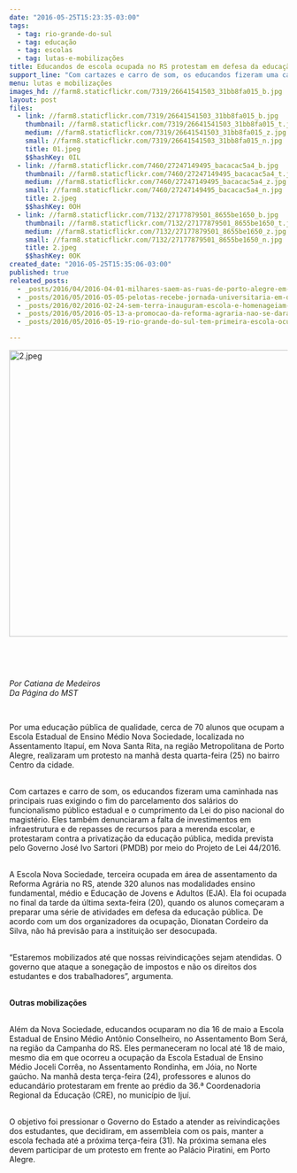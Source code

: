 ```yaml
---
date: "2016-05-25T15:23:35-03:00"
tags:
  - tag: rio-grande-do-sul
  - tag: educação
  - tag: escolas
  - tag: lutas-e-mobilizações
title: Educandos de escola ocupada no RS protestam em defesa da educação pública
support_line: "Com cartazes e carro de som, os educandos fizeram uma caminhada nas principais ruas exigindo o fim do parcelamento dos salários do funcionalismo público estadual e o cumprimento da Lei do piso nacional do magistério."
menu: lutas e mobilizações
images_hd: //farm8.staticflickr.com/7319/26641541503_31bb8fa015_b.jpg
layout: post
files:
  - link: //farm8.staticflickr.com/7319/26641541503_31bb8fa015_b.jpg
    thumbnail: //farm8.staticflickr.com/7319/26641541503_31bb8fa015_t.jpg
    medium: //farm8.staticflickr.com/7319/26641541503_31bb8fa015_z.jpg
    small: //farm8.staticflickr.com/7319/26641541503_31bb8fa015_n.jpg
    title: 01.jpeg
    $$hashKey: 0IL
  - link: //farm8.staticflickr.com/7460/27247149495_bacacac5a4_b.jpg
    thumbnail: //farm8.staticflickr.com/7460/27247149495_bacacac5a4_t.jpg
    medium: //farm8.staticflickr.com/7460/27247149495_bacacac5a4_z.jpg
    small: //farm8.staticflickr.com/7460/27247149495_bacacac5a4_n.jpg
    title: 2.jpeg
    $$hashKey: 0OH
  - link: //farm8.staticflickr.com/7132/27177879501_8655be1650_b.jpg
    thumbnail: //farm8.staticflickr.com/7132/27177879501_8655be1650_t.jpg
    medium: //farm8.staticflickr.com/7132/27177879501_8655be1650_z.jpg
    small: //farm8.staticflickr.com/7132/27177879501_8655be1650_n.jpg
    title: 2.jpeg
    $$hashKey: 0OK
created_date: "2016-05-25T15:35:06-03:00"
published: true
releated_posts:
  - _posts/2016/04/2016-04-01-milhares-saem-as-ruas-de-porto-alegre-em-defesa-da-democracia.md
  - _posts/2016/05/2016-05-05-pelotas-recebe-jornada-universitaria-em-defesa-da-reforma-agraria.md
  - _posts/2016/02/2016-02-24-sem-terra-inauguram-escola-e-homenageiam-hugo-chavez.md
  - _posts/2016/05/2016-05-13-a-promocao-da-reforma-agraria-nao-se-dara-por-meio-de-publicacao-de-quaisquer-decretos-mas-no-dia-a-dia-na-luta-social-e-politica.md
  - _posts/2016/05/2016-05-19-rio-grande-do-sul-tem-primeira-escola-ocupada-em-area-de-assentamento.md

---
```

<p><img alt="2.jpeg" height="518" src="//farm8.staticflickr.com/7132/27177879501_8655be1650_b.jpg" width="691" /></p>

<p>&nbsp;</p>

<p>&nbsp;</p>

<p><em>Por Catiana de Medeiros<br />
Da P&aacute;gina do MST</em></p>

<p>&nbsp;</p>

<p>Por uma educa&ccedil;&atilde;o p&uacute;blica de qualidade, cerca de 70 alunos que ocupam a Escola Estadual de Ensino M&eacute;dio Nova Sociedade, localizada no Assentamento Itapu&iacute;, em Nova Santa Rita, na regi&atilde;o Metropolitana de Porto Alegre, realizaram um protesto na manh&atilde; desta quarta-feira (25) no bairro Centro da cidade.</p>

<p><br />
Com cartazes e carro de som, os educandos fizeram uma caminhada nas principais ruas exigindo o fim do parcelamento dos sal&aacute;rios do funcionalismo p&uacute;blico estadual e o cumprimento da Lei do piso nacional do magist&eacute;rio. Eles tamb&eacute;m denunciaram a falta de investimentos em infraestrutura e de repasses de recursos para a merenda escolar, e protestaram contra a privatiza&ccedil;&atilde;o da educa&ccedil;&atilde;o p&uacute;blica, medida prevista pelo Governo Jos&eacute; Ivo Sartori (PMDB) por meio do Projeto de Lei 44/2016.</p>

<p><br />
A Escola Nova Sociedade, terceira ocupada em &aacute;rea de assentamento da Reforma Agr&aacute;ria no RS, atende 320 alunos nas modalidades ensino fundamental, m&eacute;dio e Educa&ccedil;&atilde;o de Jovens e Adultos (EJA). Ela foi ocupada no final da tarde da &uacute;ltima sexta-feira (20), quando os alunos come&ccedil;aram a preparar uma s&eacute;rie de atividades em defesa da educa&ccedil;&atilde;o p&uacute;blica. De acordo com um dos organizadores da ocupa&ccedil;&atilde;o, Dionatan Cordeiro da Silva, n&atilde;o h&aacute; previs&atilde;o para a institui&ccedil;&atilde;o ser desocupada.</p>

<p><br />
&ldquo;Estaremos mobilizados at&eacute; que nossas reivindica&ccedil;&otilde;es sejam atendidas. O governo que ataque a sonega&ccedil;&atilde;o de impostos e n&atilde;o os direitos dos estudantes e dos trabalhadores&rdquo;, argumenta.</p>

<p><br />
<strong>Outras mobiliza&ccedil;&otilde;es</strong></p>

<p><br />
Al&eacute;m da Nova Sociedade, educandos ocuparam no dia 16 de maio a Escola Estadual de Ensino M&eacute;dio Ant&ocirc;nio Conselheiro, no Assentamento Bom Ser&aacute;, na regi&atilde;o da Campanha do RS. Eles permaneceram no local at&eacute; 18 de maio, mesmo dia em que ocorreu a ocupa&ccedil;&atilde;o da Escola Estadual de Ensino M&eacute;dio Joceli Corr&ecirc;a, no Assentamento Rondinha, em J&oacute;ia, no Norte ga&uacute;cho. Na manh&atilde; desta ter&ccedil;a-feira (24), professores e alunos do educand&aacute;rio protestaram em frente ao pr&eacute;dio da 36.&ordf; Coordenadoria Regional da Educa&ccedil;&atilde;o (CRE), no munic&iacute;pio de Iju&iacute;.</p>

<p><br />
O objetivo foi pressionar o Governo do Estado a atender as reivindica&ccedil;&otilde;es dos estudantes, que decidiram, em assembleia com os pais, manter a escola fechada at&eacute; a pr&oacute;xima ter&ccedil;a-feira (31). Na pr&oacute;xima semana eles devem participar de um protesto em frente ao Pal&aacute;cio Piratini, em Porto Alegre.</p>

<p>&nbsp;</p>
